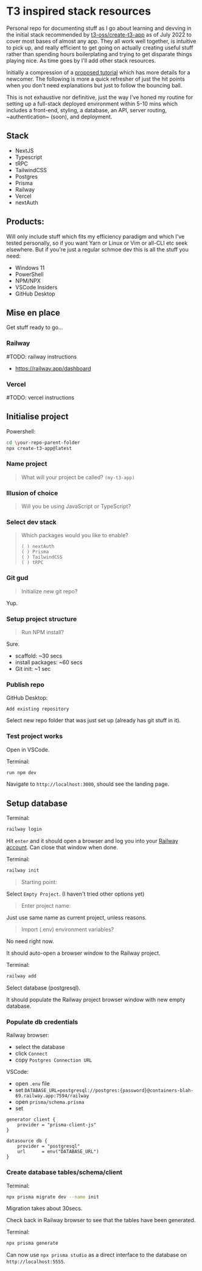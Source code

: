 # T3 inspired stack resources  
  
Personal repo for documenting stuff as I go about learning and devving in the initial stack recommended by [t3-oss/create-t3-app](https://github.com/t3-oss/create-t3-app) as of July 2022 to cover most bases of almost any app. They all work well together, is intuitive to pick up, and really efficient to get going on actually creating useful stuff rather than spending hours boilerplating and trying to get disparate things playing nice. As time goes by I'll add other stack resources.  
  
Initially a compression of a [proposed tutorial](https://github.com/t3-oss/create-t3-app/issues/166#create-t3-app) which has more details for a newcomer. The following is more a quick refresher of just the hit points when you don't need explanations but just to follow the bouncing ball.  
  
This is not exhaustive nor definitive, just the way I've honed my routine for setting up a full-stack deployed environment within 5-10 mins which includes a front-end, styling, a database, an API, server routing, ~authentication~ (soon), and deployment.  
  
## Stack  

- NextJS
- Typescript
- tRPC
- TailwindCSS  
- Postgres  
- Prisma  
- Railway  
- Vercel 
- nextAuth  
  
## Products:  
  
Will only include stuff which fits my efficiency paradigm and which I've tested personally, so if you want Yarn or Linux or Vim or all-CLI etc seek elsewhere. But if you're just a regular schmoe dev this is all the stuff you need:  
  
- Windows 11  
- PowerShell  
- NPM/NPX  
- VSCode Insiders  
- GitHub Desktop  
  
## Mise en place  
  
Get stuff ready to go...  
  
### Railway

#TODO: railway instructions  
  
- https://railway.app/dashboard

### Vercel

#TODO: vercel instructions

## Initialise project
  
Powershell:  
```bash
cd \your-repo-parent-folder
npx create-t3-app@latest
```
  
### Name project  
  
>What will your project be called? `(my-t3-app)`  
  
### Illusion of choice  
  
>Will you be using JavaScript or TypeScript?  
  
### Select dev stack  
  
>Which packages would you like to enable?  
>
>`( ) nextAuth`  
>`( ) Prisma`  
>`( ) TailwindCSS`  
>`( ) tRPC`    

### Git gud  
  
>Initialize new git repo?  
  
Yup.  
  
### Setup project structure  
  
>Run NPM install?  
  
Sure.  
  
- scaffold: ~30 secs
- install packages: ~60 secs
- Git init: ~1 sec  
  
### Publish repo  
  
GitHub Desktop:  
  
```
Add existing repository
```
  
Select new repo folder that was just set up (already has git stuff in it).  
  
### Test project works  
  
Open in VSCode.  
  
Terminal:  
```bash
run npm dev
```

Navigate to `http://localhost:3000`, should see the landing page.  
  
## Setup database  
  
Terminal:  
```bash
railway login
```

Hit `enter` and it should open a browser and log you into your [Railway account](https://railway.app/dashboard). Can close that window when done.  
  
Terminal:
```bash
railway init
```
  
>Starting point:  
  
Select `Empty Project`. (I haven't tried other options yet)  
  
>Enter project name:  
  
Just use same name as current project, unless reasons.  
  
>Import (.env) environment variables?  
  
No need right now.  
  
It should auto-open a browser window to the Railway project.  
  
Terminal:  
```bash
railway add
```

Select database (postgresql).  
  
It should populate the Railway project browser window with new empty database.  
  
### Populate db credentials  
  
Railway browser:  
- select the database  
- click `Connect`  
- copy `Postgres Connection URL`  

VSCode:  
- open `.env` file  
- set `DATABASE_URL=postgresql://postgres:{password}@containers-blah-69.railway.app:7594/railway`  
- open `prisma/schema.prisma`  
- set  
```
generator client {
    provider = "prisma-client-js"
}

datasource db {
    provider = "postgresql"
    url      = env("DATABASE_URL")
}
```
  
### Create database tables/schema/client  
  
Terminal:
```bash
npx prisma migrate dev --name init
```

Migration takes about 30secs.  
  
Check back in Railway browser to see that the tables have been generated.  
  
Terminal:
```bash
npx prisma generate
```
  
Can now use `npx prisma studio` as a direct interface to the database on `http://localhost:5555`.  
  

  





